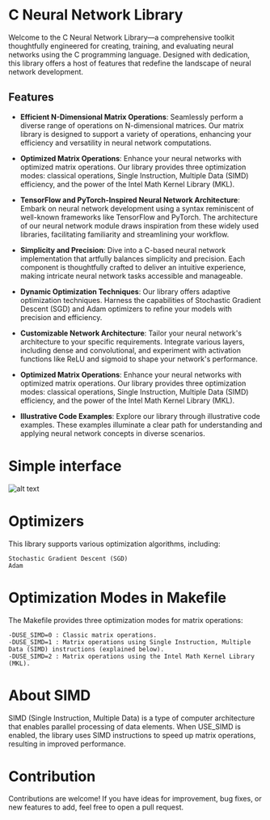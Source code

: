 # C Neural Network Library

Welcome to the C Neural Network Library—a comprehensive toolkit thoughtfully engineered for creating, training, and evaluating neural networks using the C programming language. Designed with dedication, this library offers a host of features that redefine the landscape of neural network development.

## Features

- **Efficient N-Dimensional Matrix Operations**: Seamlessly perform a diverse range of operations on N-dimensional matrices. Our matrix library is designed to support a variety of operations, enhancing your efficiency and versatility in neural network computations.

- **Optimized Matrix Operations**: Enhance your neural networks with optimized matrix operations. Our library provides three optimization modes: classical operations, Single Instruction, Multiple Data (SIMD) efficiency, and the power of the Intel Math Kernel Library (MKL).

- **TensorFlow and PyTorch-Inspired Neural Network Architecture**: Embark on neural network development using a syntax reminiscent of well-known frameworks like TensorFlow and PyTorch. The architecture of our neural network module draws inspiration from these widely used libraries, facilitating familiarity and streamlining your workflow.

- **Simplicity and Precision**: Dive into a C-based neural network implementation that artfully balances simplicity and precision. Each component is thoughtfully crafted to deliver an intuitive experience, making intricate neural network tasks accessible and manageable.

- **Dynamic Optimization Techniques**: Our library offers adaptive optimization techniques. Harness the capabilities of Stochastic Gradient Descent (SGD) and Adam optimizers to refine your models with precision and efficiency.

- **Customizable Network Architecture**: Tailor your neural network's architecture to your specific requirements. Integrate various layers, including dense and convolutional, and experiment with activation functions like ReLU and sigmoid to shape your network's performance.

- **Optimized Matrix Operations**: Enhance your neural networks with optimized matrix operations. Our library provides three optimization modes: classical operations, Single Instruction, Multiple Data (SIMD) efficiency, and the power of the Intel Math Kernel Library (MKL).

- **Illustrative Code Examples**: Explore our library through illustrative code examples. These examples illuminate a clear path for understanding and applying neural network concepts in diverse scenarios.

# Simple interface

![alt text](https://github.com/dipezed/Neural-Network-Librairy-C/blob/main/img-readme.png?raw=true "Logo of Safe_Link")

# Optimizers

This library supports various optimization algorithms, including:

    Stochastic Gradient Descent (SGD)
    Adam

# Optimization Modes in Makefile

The Makefile provides three optimization modes for matrix operations:

    -DUSE_SIMD=0 : Classic matrix operations.
    -DUSE_SIMD=1 : Matrix operations using Single Instruction, Multiple Data (SIMD) instructions (explained below).
    -DUSE_SIMD=2 : Matrix operations using the Intel Math Kernel Library (MKL).

# About SIMD

SIMD (Single Instruction, Multiple Data) is a type of computer architecture that enables parallel processing of data elements. When USE_SIMD is enabled, the library uses SIMD instructions to speed up matrix operations, resulting in improved performance.
# Contribution

Contributions are welcome! If you have ideas for improvement, bug fixes, or new features to add, feel free to open a pull request.